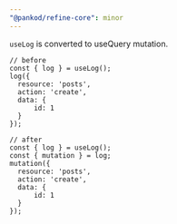 ```yaml
---
"@pankod/refine-core": minor
---
```


`useLog` is converted to useQuery mutation.

```
// before
const { log } = useLog();
log({
  resource: 'posts',
  action: 'create',
  data: {
      id: 1
  }
});
```

```
// after
const { log } = useLog();
const { mutation } = log;
mutation({
  resource: 'posts',
  action: 'create',
  data: {
      id: 1
  }
});
```

